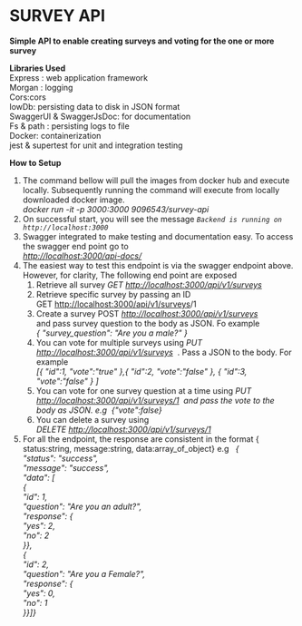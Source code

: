 <h1><strong>SURVEY API</strong></h1>
<p><strong>Simple API to enable creating surveys and voting for the one or more survey</strong></p>
<p><strong>Libraries Used</strong><br />Express : web application framework<br />Morgan : logging<br />Cors:cors<br />lowDb: persisting data to disk in JSON format<br />SwaggerUI &amp; SwaggerJsDoc: for documentation<br />Fs &amp; path : persisting logs to file<br />Docker: containerization<br />jest &amp; supertest for unit and integration testing</p>
<p><strong>How to Setup</strong></p>
<ol>
<li>The command bellow will pull the images from docker hub and execute locally. Subsequently running the command will execute from locally downloaded docker image.&nbsp;<br />
<div>
<div><em>docker run -it -p 3000:3000 9096543/survey-api</em></div>
</div>
</li>
<li>On successful start, you will see the message&nbsp;<em><code>Backend is running on http://localhost:3000</code></em></li>
<li>Swagger integrated to make testing and documentation easy. To access the swagger end point go to<br /><em><a href="http://localhost:9000/api-docs/" rel="nofollow">http://localhost:3000/api-docs/</a></em></li>
<li>The easiest way to test this endpoint is via the swagger endpoint above. However, for clarity, The following end point are exposed
<ol>
<li>Retrieve all survey <em>GET&nbsp;<a href="http://localhost:9000/api/v1/surveys" rel="nofollow">http://localhost:3000/api/v1/surveys</a></em></li>
<li>Retrieve specific survey by passing an ID GET&nbsp;<a href="http://localhost:9000/api/v1/surveys" rel="nofollow">http://localhost:3000/api/v1/surveys</a>/1</li>
<li>Create a survey POST <em><a href="http://localhost:3000/api/v1/surveys" rel="nofollow">http://localhost:3000/api/v1/surveys</a></em><br />and pass survey question to the body as JSON. Fo example<br /><em>{ "survey_question": "Are you a male?" }</em></li>
<li>You can vote for multiple surveys using <em>PUT <a href="http://localhost:3000/api/v1/surveys" rel="nofollow">http://localhost:3000/api/v1/surveys</a></em>&nbsp; . Pass a JSON to the body. For example<br /><em>[{ "id":1, "vote":"true" },{ "id":2, "vote":"false" }, { "id":3, "vote":"false" } ]</em></li>
<li>You can vote for one survey question at a time using <em>PUT <a href="http://localhost:9000/api/v1/surveys/1">http://localhost:3000/api/v1/surveys/1</a></em><em>&nbsp; and pass the vote to the body as JSON. e.g&nbsp; {"vote":false}</em></li>
<li>You can delete a survey using<em> DELETE</em><em>&nbsp;<a href="http://localhost:9000/api/v1/surveys/1">http://localhost:3000/api/v1/surveys/1</a></em><em>&nbsp;</em></li>
</ol>
</li>
<li>For all the endpoint, the response are consistent in the format { status:string, message:string, data:array_of_object} e.g&nbsp; &nbsp;<em>{</em><br /><em>"status": "success",</em><br /><em>"message": "success",</em><br /><em>"data": [</em><br /><em>{</em><br /><em>"id": 1,</em><br /><em>"question": "Are you an adult?",</em><br /><em>"response": {</em><br /><em>"yes": 2,</em><br /><em>"no": 2</em><br /><em>}</em><em>},</em><br /><em>{</em><br /><em>"id": 2,</em><br /><em>"question": "Are you a Female?",</em><br /><em>"response": {</em><br /><em>"yes": 0,</em><br /><em>"no": 1</em><br /><em>}</em><em>}</em><em>]</em><em>}</em></li>
</ol>
